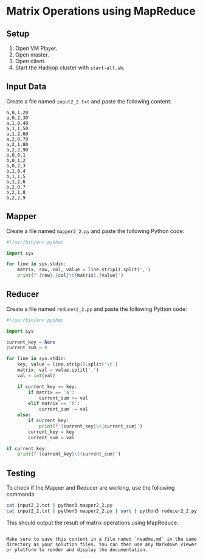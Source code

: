 # Matrix Operations using MapReduce

## Setup

1. Open VM Player.
2. Open master.
3. Open client.
4. Start the Hadoop cluster with `start-all.sh`.

## Input Data

Create a file named `input2_2.txt` and paste the following content:

```plaintext
a,0,1,20
a,0,2,30
a,1,0,40
a,1,1,50
a,1,2,60
a,2,0,70
a,2,1,80
a,2,2,90
b,0,0,1
b,0,1,2
b,0,2,3
b,1,0,4
b,1,1,5
b,1,2,6
b,2,0,7
b,2,1,8
b,2,2,9
```

## Mapper

Create a file named `mapper2_2.py` and paste the following Python code:

```python
#!/usr/bin/env python

import sys

for line in sys.stdin:
    matrix, row, col, value = line.strip().split(',')
    print(f'{row},{col}\t{matrix},{value}')
```

## Reducer

Create a file named `reducer2_2.py` and paste the following Python code:

```python
#!/usr/bin/env python

import sys

current_key = None
current_sum = 0

for line in sys.stdin:
    key, value = line.strip().split('\t')
    matrix, val = value.split(',')
    val = int(val)

    if current_key == key:
        if matrix == 'a':
            current_sum += val
        elif matrix == 'b':
            current_sum -= val
    else:
        if current_key:
            print(f'{current_key}\t{current_sum}')
        current_key = key
        current_sum = val

if current_key:
    print(f'{current_key}\t{current_sum}')
```

## Testing

To check if the Mapper and Reducer are working, use the following commands:

```bash
cat input2_2.txt | python3 mapper2_2.py
cat input2_2.txt | python3 mapper2_2.py | sort | python3 reducer2_2.py
```

This should output the result of matrix operations using MapReduce.
```

Make sure to save this content in a file named `readme.md` in the same directory as your solution files. You can then use any Markdown viewer or platform to render and display the documentation.
